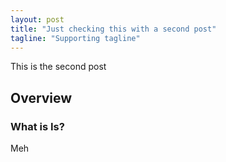```yaml
---
layout: post
title: "Just checking this with a second post"
tagline: "Supporting tagline"
---
```


This is the second post

## Overview

### What is Is?
Meh
